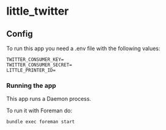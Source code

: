 little_twitter
==============

## Config

To run this app you need a .env file with the following values:

    TWITTER_CONSUMER_KEY=
    TWITTER_CONSUMER_SECRET=
    LITTLE_PRINTER_ID=

### Running the app

This app runs a Daemon process.

To run it with Foreman do:

    bundle exec foreman start

